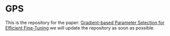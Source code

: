 # GPS
This is the repository for the paper: [Gradient-based Parameter Selection for Efficient Fine-Tuning](https://arxiv.org/pdf/2312.10136)
 we will update the repository as soon as possible.
